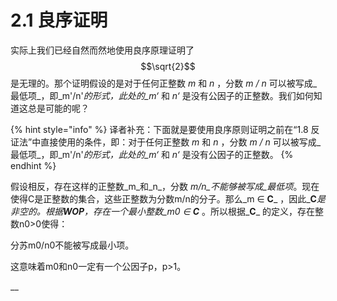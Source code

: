 # 2.1 良序证明

实际上我们已经自然而然地使用良序原理证明了 $$\sqrt{2}$$ 是无理的。那个证明假设的是对于任何正整数 _m_ 和 _n_ ，分数 _m / n_ 可以被写成_最低项_，即_m'/n'_的形式，此处的_m‘_ 和 _n‘_ 是没有公因子的正整数。我们如何知道这总是可能的呢？

{% hint style="info" %}
译者补充：下面就是要使用良序原则证明之前在“1.8 反证法”中直接使用的条件，即：对于任何正整数 _m_ 和 _n_ ，分数 _m / n_ 可以被写成_最低项_，即_m'/n'_的形式，此处的_m‘_ 和 _n‘_ 是没有公因子的正整数。
{% endhint %}

假设相反，存在这样的正整数_m_和_n_，分数 _m/n_不能够被写成_最低项_。现在使得C是正整数的集合，这些正整数为分数m/n的分子。那么_m ∈ **C**_    ，因此_**C**_是非空的。根据**WOP**，存在一个最小整数_m0_ _∈ **C**_ 。所以根据_**C**_ 的定义，存在整数n0&gt;0使得：

分苏m0/n0不能被写成最小项。

这意味着m0和n0一定有一个公因子p，p&gt;1。









\_\_



  

